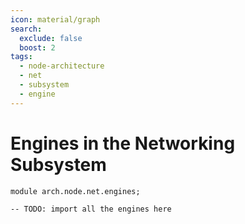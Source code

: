 ```yaml
---
icon: material/graph
search:
  exclude: false
  boost: 2
tags:
  - node-architecture
  - net
  - subsystem
  - engine
---
```


# Engines in the Networking Subsystem

```juvix
module arch.node.net.engines;

-- TODO: import all the engines here
```
